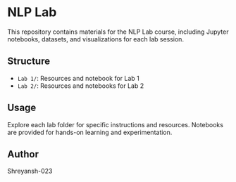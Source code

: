 # NLP Lab

This repository contains materials for the NLP Lab course, including Jupyter notebooks, datasets, and visualizations for each lab session.

## Structure
- `Lab 1/`: Resources and notebook for Lab 1
- `Lab 2/`: Resources and notebooks for Lab 2

## Usage
Explore each lab folder for specific instructions and resources. Notebooks are provided for hands-on learning and experimentation.

## Author
Shreyansh-023
